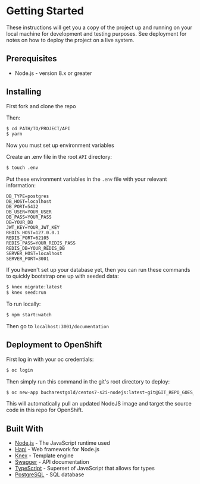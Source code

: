 # Getting Started

These instructions will get you a copy of the project up and running on your local machine for development and testing purposes. See deployment for notes on how to deploy the project on a live system.

## Prerequisites

*   Node.js - version 8.x or greater

## Installing

First fork and clone the repo

Then:

```sh
$ cd PATH/TO/PROJECT/API
$ yarn
```

Now you must set up environment variables

Create an .env file in the root `API` directory:

```sh
$ touch .env
```

Put these environment variables in the `.env` file with your relevant information:

```
DB_TYPE=postgres
DB_HOST=localhost
DB_PORT=5432
DB_USER=YOUR_USER
DB_PASS=YOUR_PASS
DB=YOUR_DB
JWT_KEY=YOUR_JWT_KEY
REDIS_HOST=127.0.0.1
REDIS_PORT=62105
REDIS_PASS=YOUR_REDIS_PASS
REDIS_DB=YOUR_REDIS_DB
SERVER_HOST=localhost
SERVER_PORT=3001
```

If you haven't set up your database yet, then you can run these commands to quickly bootstrap one up with seeded data:

```sh
$ knex migrate:latest
$ knex seed:run
```

To run locally:

```sh
$ npm start:watch
```

Then go to `localhost:3001/documentation`

## Deployment to OpenShift

First log in with your oc credentials:

```sh
$ oc login
```

Then simply run this command in the git's root directory to deploy:

```sh
$ oc new-app bucharestgold/centos7-s2i-nodejs:latest~git@GIT_REPO_GOES_HERE --name NAME_GOES_HERE --context-dir=api
```

This will automatically pull an updated NodeJS image and target the source code in this repo for OpenShift.

## Built With

*   [Node.js](https://nodejs.org/en/) - The JavaScript runtime used
*   [Hapi](https://hapijs.com/) - Web framework for Node.js
*   [Knex](http://knexjs.org/) - Template engine
*   [Swagger](https://swagger.io/) - API documentation
*   [TypeScript](https://www.typescriptlang.org/) - Superset of JavaScript that allows for types
*   [PostgreSQL](https://www.postgresql.org/) - SQL database
